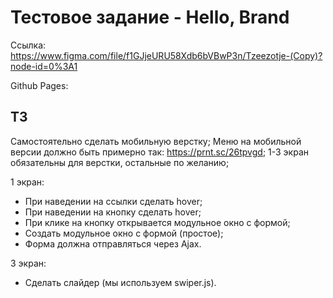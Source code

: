 # Тестовое задание - Hello, Brand

Ссылка: https://www.figma.com/file/f1GJjeURU58Xdb6bVBwP3n/Tzeezotje-(Copy)?node-id=0%3A1

Github Pages:

## ТЗ

Самостоятельно сделать мобильную верстку;
Меню на мобильной версии должно быть примерно так: https://prnt.sc/26tpvgd;
1-3 экран обязательны для верстки, остальные по желанию;

1 экран:

- При наведении на ссылки сделать hover;
- При наведении на кнопку сделать hover;
- При клике на кнопку открывается модульное окно с формой;
- Создать модульное окно с формой (простое);
- Форма должна отправляться через Ajax.

3 экран:

- Сделать слайдер (мы используем swiper.js).
